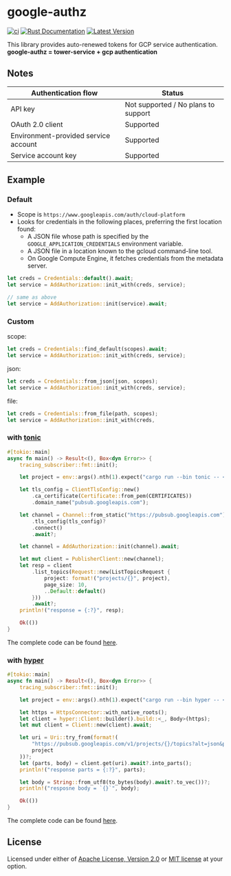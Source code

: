 # google-authz

[![ci](https://github.com/mechiru/google-authz/workflows/ci/badge.svg)](https://github.com/mechiru/google-authz/actions?query=workflow:ci)
[![Rust Documentation](https://docs.rs/google-authz/badge.svg)](https://docs.rs/google-authz)
[![Latest Version](https://img.shields.io/crates/v/google-authz.svg)](https://crates.io/crates/google-authz)

This library provides auto-renewed tokens for GCP service authentication.<br>
**google-authz = tower-service + gcp authentication**

## Notes

| Authentication flow                  | Status                              |
|--------------------------------------|-------------------------------------|
| API key                              | Not supported / No plans to support |
| OAuth 2.0 client                     | Supported                           |
| Environment-provided service account | Supported                           |
| Service account key                  | Supported                           |


## Example

### Default

- Scope is `https://www.googleapis.com/auth/cloud-platform`
- Looks for credentials in the following places, preferring the first location found:
  - A JSON file whose path is specified by the `GOOGLE_APPLICATION_CREDENTIALS` environment variable.
  - A JSON file in a location known to the gcloud command-line tool.
  - On Google Compute Engine, it fetches credentials from the metadata server.

```rust
let creds = Credentials::default().await;
let service = AddAuthorization::init_with(creds, service);

// same as above
let service = AddAuthorization::init(service).await;
```


### Custom

scope:
```rust
let creds = Credentials::find_default(scopes).await;
let service = AddAuthorization::init_with(creds, service);
```

json:
```rust
let creds = Credentials::from_json(json, scopes);
let service = AddAuthorization::init_with(creds, service);
```

file:
```rust
let creds = Credentials::from_file(path, scopes);
let service = AddAuthorization::init_with(creds, 
```

### with [tonic](github.com/hyperium/tonic)

```rust
#[tokio::main]
async fn main() -> Result<(), Box<dyn Error>> {
    tracing_subscriber::fmt::init();

    let project = env::args().nth(1).expect("cargo run --bin tonic -- <GCP_PROJECT_ID>");

    let tls_config = ClientTlsConfig::new()
        .ca_certificate(Certificate::from_pem(CERTIFICATES))
        .domain_name("pubsub.googleapis.com");

    let channel = Channel::from_static("https://pubsub.googleapis.com")
        .tls_config(tls_config)?
        .connect()
        .await?;

    let channel = AddAuthorization::init(channel).await;

    let mut client = PublisherClient::new(channel);
    let resp = client
        .list_topics(Request::new(ListTopicsRequest {
            project: format!("projects/{}", project),
            page_size: 10,
            ..Default::default()
        }))
        .await?;
    println!("response = {:?}", resp);

    Ok(())
}
```

The complete code can be found [here](./examples/src/tonic.rs).

### with [hyper](https://github.com/hyperium/hyper)

```rust
#[tokio::main]
async fn main() -> Result<(), Box<dyn Error>> {
    tracing_subscriber::fmt::init();

    let project = env::args().nth(1).expect("cargo run --bin hyper -- <GCP_PROJECT_ID>");

    let https = HttpsConnector::with_native_roots();
    let client = hyper::Client::builder().build::<_, Body>(https);
    let mut client = Client::new(client).await;

    let uri = Uri::try_from(format!(
        "https://pubsub.googleapis.com/v1/projects/{}/topics?alt=json&prettyPrint=true",
        project
    ))?;
    let (parts, body) = client.get(uri).await?.into_parts();
    println!("response parts = {:?}", parts);

    let body = String::from_utf8(to_bytes(body).await?.to_vec())?;
    println!("resposne body = `{}`", body);

    Ok(())
}
```

The complete code can be found [here](./examples/src/hyper.rs).


## License

Licensed under either of [Apache License, Version 2.0](./LICENSE-APACHE) or [MIT license](./LICENSE-MIT) at your option.
